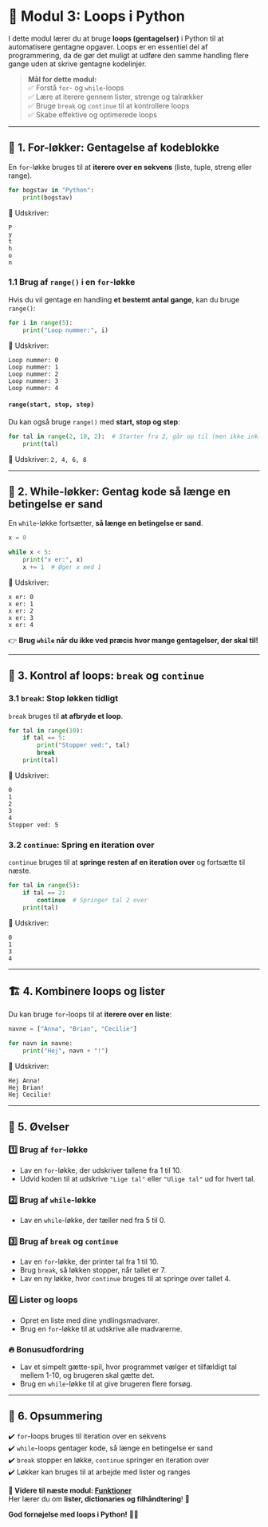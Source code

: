 # 🔄 **Modul 3: Loops i Python**  

I dette modul lærer du at bruge **loops (gentagelser)** i Python til at automatisere gentagne opgaver. Loops er en essentiel del af programmering, da de gør det muligt at udføre den samme handling flere gange uden at skrive gentagne kodelinjer.  

> **Mål for dette modul:**  
> ✅ Forstå `for`- og `while`-loops  
> ✅ Lære at iterere gennem lister, strenge og talrækker  
> ✅ Bruge `break` og `continue` til at kontrollere loops  
> ✅ Skabe effektive og optimerede loops  

---

## 🔁 **1. For-løkker: Gentagelse af kodeblokke**  

En `for`-løkke bruges til at **iterere over en sekvens** (liste, tuple, streng eller range).

```python
for bogstav in "Python":
    print(bogstav)
```
📌 Udskriver:
```
P
y
t
h
o
n
```

### 1.1 Brug af `range()` i en `for`-løkke  

Hvis du vil gentage en handling **et bestemt antal gange**, kan du bruge `range()`:

```python
for i in range(5):
    print("Loop nummer:", i)
```
📌 Udskriver:
```
Loop nummer: 0
Loop nummer: 1
Loop nummer: 2
Loop nummer: 3
Loop nummer: 4
```

#### `range(start, stop, step)`  

Du kan også bruge `range()` med **start, stop og step**:

```python
for tal in range(2, 10, 2):  # Starter fra 2, går op til (men ikke inkl.) 10, springer 2 over
    print(tal)
```
📌 Udskriver: `2, 4, 6, 8`  

---

## 🔁 **2. While-løkker: Gentag kode så længe en betingelse er sand**  

En `while`-løkke fortsætter, **så længe en betingelse er sand**.

```python
x = 0

while x < 5:
    print("x er:", x)
    x += 1  # Øger x med 1
```
📌 Udskriver:
```
x er: 0
x er: 1
x er: 2
x er: 3
x er: 4
```

👉 **Brug `while` når du ikke ved præcis hvor mange gentagelser, der skal til!**  

---

## 🚨 **3. Kontrol af loops: `break` og `continue`**  

### 3.1 `break`: Stop løkken tidligt  
`break` bruges til **at afbryde et loop**.

```python
for tal in range(10):
    if tal == 5:
        print("Stopper ved:", tal)
        break
    print(tal)
```
📌 Udskriver:
```
0
1
2
3
4
Stopper ved: 5
```

### 3.2 `continue`: Spring en iteration over  
`continue` bruges til at **springe resten af en iteration over** og fortsætte til næste.

```python
for tal in range(5):
    if tal == 2:
        continue  # Springer tal 2 over
    print(tal)
```
📌 Udskriver:
```
0
1
3
4
```

---

## 🏗 **4. Kombinere loops og lister**  

Du kan bruge `for`-loops til at **iterere over en liste**:

```python
navne = ["Anna", "Brian", "Cecilie"]

for navn in navne:
    print("Hej", navn + "!")
```
📌 Udskriver:
```
Hej Anna!
Hej Brian!
Hej Cecilie!
```

---

## 🎯 **5. Øvelser**  

### 1️⃣ **Brug af `for`-løkke**
- Lav en `for`-løkke, der udskriver tallene fra 1 til 10.
- Udvid koden til at udskrive `"Lige tal"` eller `"Ulige tal"` ud for hvert tal.

### 2️⃣ **Brug af `while`-løkke**
- Lav en `while`-løkke, der tæller ned fra 5 til 0.

### 3️⃣ **Brug af `break` og `continue`**
- Lav en `for`-løkke, der printer tal fra 1 til 10.
- Brug `break`, så løkken stopper, når tallet er 7.
- Lav en ny løkke, hvor `continue` bruges til at springe over tallet 4.

### 4️⃣ **Lister og loops**
- Opret en liste med dine yndlingsmadvarer.
- Brug en `for`-løkke til at udskrive alle madvarerne.

### 🔥 **Bonusudfordring**
- Lav et simpelt gætte-spil, hvor programmet vælger et tilfældigt tal mellem 1-10, og brugeren skal gætte det.
- Brug en `while`-løkke til at give brugeren flere forsøg.

---

## 🚀 **6. Opsummering**
✔️ `for`-loops bruges til iteration over en sekvens  
✔️ `while`-loops gentager kode, så længe en betingelse er sand  
✔️ `break` stopper en løkke, `continue` springer en iteration over  
✔️ Løkker kan bruges til at arbejde med lister og ranges  

**📌 Videre til næste modul: [Funktioner](2.3-Funktioner.md)**  
Her lærer du om **lister, dictionaries og filhåndtering**! 📁  

**God fornøjelse med loops i Python!** 🔄🐍  
